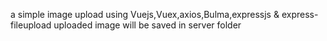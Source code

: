 a simple image upload using
Vuejs,Vuex,axios,Bulma,expressjs & express-fileupload 
uploaded image will be saved in server folder
